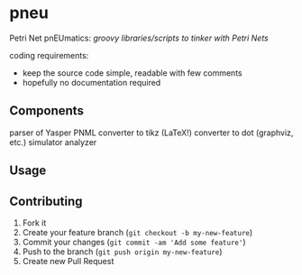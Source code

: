 # pneu

Petri Net pnEUmatics: *groovy libraries/scripts to tinker with Petri Nets*

coding requirements:

* keep the source code simple, readable with few comments
* hopefully no documentation required

## Components

parser of Yasper PNML
converter to tikz (LaTeX!)
converter to dot (graphviz, etc.)
simulator 
analyzer 

## Usage



## Contributing

1. Fork it
2. Create your feature branch (`git checkout -b my-new-feature`)
3. Commit your changes (`git commit -am 'Add some feature'`)
4. Push to the branch (`git push origin my-new-feature`)
5. Create new Pull Request